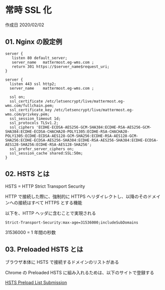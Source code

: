 # 常時 SSL 化

作成日 2020/02/02

## 01. Nginx の設定例

```text
server {
   listen 80 default_server;
   server_name   mattermost.eg-wms.com ;
   return 301 https://$server_name$request_uri;
}

server {
  listen 443 ssl http2;
  server_name    mattermost.eg-wms.com ;

  ssl on;
  ssl_certificate /etc/letsencrypt/live/mattermost.eg-wms.com/fullchain.pem;
  ssl_certificate_key /etc/letsencrypt/live/mattermost.eg-wms.com/privkey.pem;
  ssl_session_timeout 1d;
  ssl_protocols TLSv1.2;
  ssl_ciphers 'ECDHE-ECDSA-AES256-GCM-SHA384:ECDHE-RSA-AES256-GCM-SHA384:ECDHE-ECDSA-CHACHA20-POLY1305:ECDHE-RSA-CHACHA20-POLY1305:ECDHE-ECDSA-AES128-GCM-SHA256:ECDHE-RSA-AES128-GCM-SHA256:ECDHE-ECDSA-AES256-SHA384:ECDHE-RSA-AES256-SHA384:ECDHE-ECDSA-AES128-SHA256:ECDHE-RSA-AES128-SHA256';
  ssl_prefer_server_ciphers on;
  ssl_session_cache shared:SSL:50m;
}
```

## 02. HSTS とは

HSTS = HTTP Strict Transport Security

HTTP で接続した際に、強制的に HTTPS へリダイレクトし、以降のそのドメインへの接続はすべて HTTPS とする機能

以下を、HTTP ヘッダに含むことで実現される

```text
Strict-Transport-Security:max-age=31536000;includeSubDomains
```

31536000 = 1 年間の秒数

## 03. Preloaded HSTS とは

ブラウザ本体に HSTS で接続するドメインのリストがある

Chrome の Preloaded HSTS に組み入れるためは、以下のサイトで登録する

[HSTS Preload List Submission](https://hstspreload.org/)
